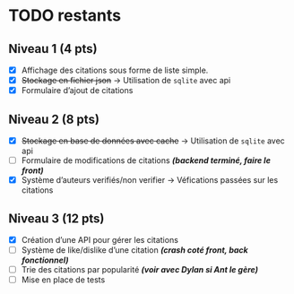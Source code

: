 # TODO restants

## Niveau 1 (4 pts)

- [x] Affichage des citations sous forme de liste simple.
- [x] ~~Stockage en fichier json~~ -> Utilisation de `sqlite` avec api
- [x] Formulaire d’ajout de citations

## Niveau 2 (8 pts)

- [x] ~~Stockage en base de données avec cache~~ → Utilisation de `sqlite` avec api
- [ ] Formulaire de modifications de citations **_(backend terminé, faire le front)_**
- [x] Système d’auteurs verifiés/non verifier → Véfications passées sur les citations

## Niveau 3 (12 pts)

- [x] Création d’une API pour gérer les citations
- [ ] Système de like/dislike d’une citation **_(crash coté front, back fonctionnel)_**
- [ ] Trie des citations par popularité **_(voir avec Dylan si Ant le gère)_**
- [ ] Mise en place de tests
